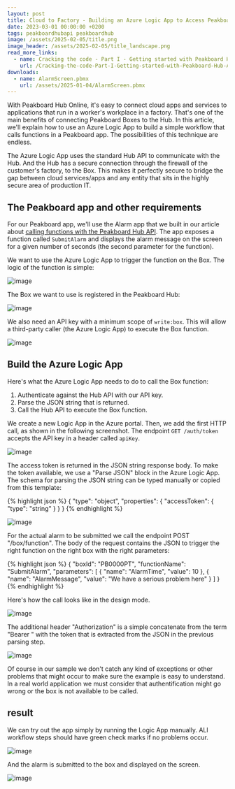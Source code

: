 ```yaml
---
layout: post
title: Cloud to Factory - Building an Azure Logic App to Access Peakboard Boxes with Peakboard Hub
date: 2023-03-01 00:00:00 +0200
tags: peakboardhubapi peakboardhub
image: /assets/2025-02-05/title.png
image_header: /assets/2025-02-05/title_landscape.png
read_more_links:
  - name: Cracking the code - Part I - Getting started with Peakboard Hub API
    url: /Cracking-the-code-Part-I-Getting-started-with-Peakboard-Hub-API.html
downloads:
  - name: AlarmScreen.pbmx
    url: /assets/2025-01-04/AlarmScreen.pbmx 
---
```

With Peakboard Hub Online, it's easy to connect cloud apps and services to applications that run in a worker's workplace in a factory. That's one of the main benefits of connecting Peakboard Boxes to the Hub. In this article, we'll explain how to use an Azure Logic App to build a simple workflow that calls functions in a Peakboard app. The possibilities of this technique are endless.

The Azure Logic App uses the standard Hub API to communicate with the Hub. And the Hub has a secure connection through the firewall of the customer's factory, to the Box. This makes it perfectly secure to bridge the gap between cloud services/apps and any entity that sits in the highly secure area of production IT.

## The Peakboard app and other requirements

For our Peakboard app, we'll use the Alarm app that we built in our article about [calling functions with the Peakboard Hub API](/Cracking-the-code-Part-II-Calling-functions-remotely.html). The app exposes a function called `SubmitAlarm` and displays the alarm message on the screen for a given number of seconds (the second parameter for the function).

We want to use the Azure Logic App to trigger the function on the Box. The logic of the function is simple:

![image](/assets/2025-02-05/020.png)

The Box we want to use is registered in the Peakboard Hub:

![image](/assets/2025-02-05/030.png)

We also need an API key with a minimum scope of `write:box`. This will allow a third-party caller (the Azure Logic App) to execute the Box function.

![image](/assets/2025-02-05/040.png)

## Build the Azure Logic App

Here's what the Azure Logic App needs to do to call the Box function:

1. Authenticate against the Hub API with our API key.
2. Parse the JSON string that is returned.
3. Call the Hub API to execute the Box function.

We create a new Logic App in the Azure portal. Then, we add the first HTTP call, as shown in the following screenshot. The endpoint `GET /auth/token` accepts the API key in a header called `apiKey`.

![image](/assets/2025-02-05/050.png)

The access token is returned in the JSON string response body. To make the token available, we use a "Parse JSON" block in the Azure Logic App. The schema for parsing the JSON string can be typed manually or copied from this template:

{% highlight json %}
{
    "type": "object",
    "properties": {
        "accessToken": {
            "type": "string"
        }
    }
}
{% endhighlight %}

![image](/assets/2025-02-05/060.png)

For the actual alarm to be submitted we call the endpoint POST "/box/function". The body of the request contains the JSON to trigger the right function on the right box with the right parameters:

{% highlight json %}
{
  "boxId": "PB0000PT",
  "functionName": "SubmitAlarm",
  "parameters": [
    {
      "name": "AlarmTime",
      "value": 10
    },
    {
      "name": "AlarmMessage",
      "value": "We have a serious problem here"
    }
  ]
}
{% endhighlight %}

Here's how the call looks like in the design mode. 

![image](/assets/2025-02-05/070.png)

The additional header "Authorization" is a simple concatenate from the term "Bearer " with the token that is extracted from the JSON in the previous parsing step.

![image](/assets/2025-02-05/080.png)

Of course in our sample we don't catch any kind of exceptions or other problems that might occur to make sure the example is easy to understand. In a real world application we must consider that authentification might go wrong or the box is not available to be called.

## result

We can try out the app simply by running the Logic App manually. ALl workflow steps should have green check marks if no problems occur.

![image](/assets/2025-02-05/090.png)

And the alarm is submitted to the box and displayed on the screen.

![image](/assets/2025-02-05/100.png)
